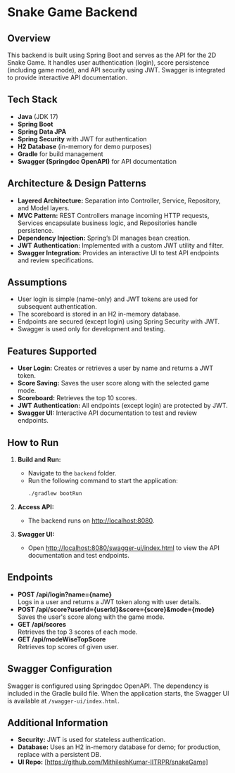 # Snake Game Backend

## Overview
This backend is built using Spring Boot and serves as the API for the 2D Snake Game. It handles user authentication (login), score persistence (including game mode), and API security using JWT. Swagger is integrated to provide interactive API documentation.


## Tech Stack
- **Java** (JDK 17)
- **Spring Boot**
- **Spring Data JPA**
- **Spring Security** with JWT for authentication
- **H2 Database** (in-memory for demo purposes)
- **Gradle** for build management
- **Swagger (Springdoc OpenAPI)** for API documentation

## Architecture & Design Patterns
- **Layered Architecture:** Separation into Controller, Service, Repository, and Model layers.
- **MVC Pattern:** REST Controllers manage incoming HTTP requests, Services encapsulate business logic, and Repositories handle persistence.
- **Dependency Injection:** Spring’s DI manages bean creation.
- **JWT Authentication:** Implemented with a custom JWT utility and filter.
- **Swagger Integration:** Provides an interactive UI to test API endpoints and review specifications.

  
## Assumptions
- User login is simple (name-only) and JWT tokens are used for subsequent authentication.
- The scoreboard is stored in an H2 in-memory database.
- Endpoints are secured (except login) using Spring Security with JWT.
- Swagger is used only for development and testing.

## Features Supported
- **User Login:** Creates or retrieves a user by name and returns a JWT token.
- **Score Saving:** Saves the user score along with the selected game mode.
- **Scoreboard:** Retrieves the top 10 scores.
- **JWT Authentication:** All endpoints (except login) are protected by JWT.
- **Swagger UI:** Interactive API documentation to test and review endpoints.


## How to Run
1. **Build and Run:**
   - Navigate to the `backend` folder.
   - Run the following command to start the application:
     ```bash
     ./gradlew bootRun
     ```
2. **Access API:**
   - The backend runs on [http://localhost:8080](http://localhost:8080).

3. **Swagger UI:**
   - Open [http://localhost:8080/swagger-ui/index.html](http://localhost:8080/swagger-ui/index.html) to view the API documentation and test endpoints.


## Endpoints
- **POST /api/login?name={name}**  
  Logs in a user and returns a JWT token along with user details.
- **POST /api/score?userId={userId}&score={score}&mode={mode}**  
  Saves the user's score along with the game mode.
- **GET /api/scores**  
  Retrieves the top 3 scores of each mode.
- **GET /api/modeWiseTopScore**  
  Retrieves top scores of given user.

## Swagger Configuration
Swagger is configured using Springdoc OpenAPI. The dependency is included in the Gradle build file. When the application starts, the Swagger UI is available at `/swagger-ui/index.html`.


## Additional Information
- **Security:** JWT is used for stateless authentication.
- **Database:** Uses an H2 in-memory database for demo; for production, replace with a persistent DB.
- **UI Repo:** [https://github.com/MithileshKumar-IITRPR/snakeGame]
